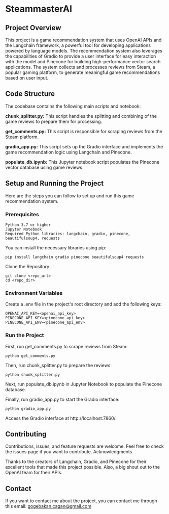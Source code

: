 # SteammasterAI
## Project Overview

This project is a game recommendation system that uses OpenAI APIs and the Langchain framework, a powerful tool for developing applications powered by language models. The recommendation system also leverages the capabilities of Gradio to provide a user interface for easy interaction with the model and Pinecone for building high-performance vector search applications. The system collects and processes reviews from Steam, a popular gaming platform, to generate meaningful game recommendations based on user input.

## Code Structure

The codebase contains the following main scripts and notebook:

**chunk_splitter.py:** This script handles the splitting and combining of the game reviews to prepare them for processing.

**get_comments.py:** This script is responsible for scraping reviews from the Steam platform.

**gradio_app.py:** This script sets up the Gradio interface and implements the game recommendation logic using Langchain and Pinecone.

**populate_db.ipynb:** This Jupyter notebook script populates the Pinecone vector database using game reviews.

## Setup and Running the Project

Here are the steps you can follow to set up and run this game recommendation system.

### Prerequisites

    Python 3.7 or higher
    Jupyter Notebook
    Required Python libraries: langchain, gradio, pinecone, beautifulsoup4, requests

You can install the necessary libraries using pip:
```
pip install langchain gradio pinecone beautifulsoup4 requests
```
Clone the Repository
```
git clone <repo_url>
cd <repo_dir>
```
### Environment Variables

Create a .env file in the project's root directory and add the following keys:
```
OPENAI_API_KEY=<openai_api_key>
PINECONE_API_KEY=<pinecone_api_key>
PINECONE_API_ENV=<pinecone_api_env>
```
### Run the Project

First, run get_comments.py to scrape reviews from Steam:
```
python get_comments.py
```
Then, run chunk_splitter.py to prepare the reviews:
```
python chunk_splitter.py
```
Next, run populate_db.ipynb in Jupyter Notebook to populate the Pinecone database.

Finally, run gradio_app.py to start the Gradio interface:
```
python gradio_app.py
```
Access the Gradio interface at http://localhost:7860/.
## Contributing

Contributions, issues, and feature requests are welcome. Feel free to check the issues page if you want to contribute.
Acknowledgments

Thanks to the creators of Langchain, Gradio, and Pinecone for their excellent tools that made this project possible. Also, a big shout out to the OpenAI team for their APIs.

## Contact

If you want to contact me about the project, you can contact me through this email:
gogebakan.cagan@gmail.com
